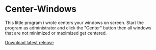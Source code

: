 # Center-Windows
This little program i wrote centers your windows on screen.
Start the program as administrator and click the "Center" button then all windows that are not minimized or maximized get centered.

[Download latest release](https://github.com/Marvin-Dziedzina/Center-Windows/releases/tag/1.2.1)
